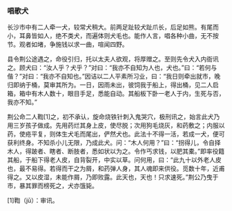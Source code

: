 <script type="text/javascript">
    var head = document.getElementsByTagName('head')[0];
    cssURL = '/public/article_1.css';
    linkTag = document.createElement('link');
    linkTag.href = cssURL;
    linkTag.setAttribute('type','text/css');
    linkTag.setAttribute('rel','stylesheet');
    head.appendChild(linkTag);
</script>
### 唱歌犬

长沙市中有二人牵一犬，较常犬稍大。前两足趾较犬趾爪长，后足如熊。有尾而小，耳鼻皆如人，绝不类犬，而遍体则犬毛也。能作人言，唱各种小曲，无不按节。观者如堵，争施钱以求一曲，喧闻四野。

县令荆公途遇之，命役引归，托以太夫人欲观，将厚赠之。至则先令犬入内衙讯之。顾犬曰：“汝人乎？犬乎？”对曰：“我亦不自知为人也，犬也。”曰：“若何与偕？”对曰：“我亦不自知也。”因诘以二人平素所习业，曰：“我日则牵出就市，晚归即纳于桶，莫审其所为。一日，因雨未出，彼饲我于船上，得出桶，见二人启箱，箱中有木人数十，眼目手足，悉能自动。其船板下卧一老人于内，生死与否，我亦不知。”

荆公命二人鞫[1]之，初不承认，旋命烧铁针刺入鬼哭穴，极刑讯之，始言此犬乃用三岁孩子做成。先用药烂其身上皮，使尽脱；次用狗毛烧灰，和药敷之；内服以药，使疮平复，则体生犬毛而尾出，俨然犬也。此法十不得一活，若成一犬，便可获利终身。不知杀小儿无限，乃成此犬。问：“木人何用？”曰：“拐得儿，令自择木人，得跛者、瞎者、断肢者，悉如状以为之。令作丐求钱，以肥其橐。”即率役籍其船，于船下得老人皮，自背裂开，中实以草。问何用，曰：“此九十以外老人皮也，最不易得。若得而干之为屑，和药弹人身，其人魂即来供役。觅数十年，近甫得之。又以皮湿，未能作屑，乃即败露。此天也，天也！只求速死。”荆公乃曳于市，暴其罪而榜死之，犬亦饿毙。

[1]鞫（jū）：审讯。

